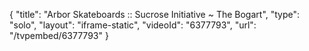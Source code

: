 {
    "title": "Arbor Skateboards :: Sucrose Initiative ~ The Bogart",
    "type": "solo",
    "layout": "iframe-static",
    "videoId": "6377793",
    "url": "\/tvpembed\/6377793"
}